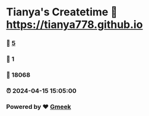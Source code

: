 # Tianya's Createtime :link: https://tianya778.github.io 
### :page_facing_up: [5](https://tianya778.github.io/tag.html) 
### :speech_balloon: 1 
### :hibiscus: 18068 
### :alarm_clock: 2024-04-15 15:05:00 
### Powered by :heart: [Gmeek](https://github.com/Meekdai/Gmeek)
